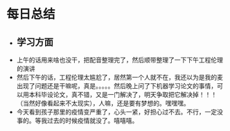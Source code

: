 # 每日总结
* ## 学习方面
* 上午的话用来啥也没干，把配音整理完了，然后顺带整理了一下下午工程伦理的演讲
* 然后下午的话，工程伦理太尴尬了，居然第一个人就不在，我还以为是我的麦出现了问题还是干嘛呢，真是。。。。。然后晚上问了下机器学习论文的事情，可以用本科毕设论文，真不错，又是一门解决了，明天争取把它解决掉！！！（当然好像看起来不太现实），人嘛，还是要有梦想的。嘿嘿嘿。
* 今天看到孩子那里的疫情变严重了，心头一紧，好担心过不去。不行，一定没事的。等我过去的时候疫情就没了。嘻嘻嘻。